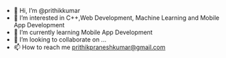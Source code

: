 - 👋 Hi, I’m @prithikkumar
- 👀 I’m interested in C++,Web Development, Machine Learning and Mobile App Development
- 🌱 I’m currently learning Mobile App Development
- 💞️ I’m looking to collaborate on ...
- 📫 How to reach me prithikpraneshkumar@gmail.com
